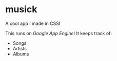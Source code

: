 # musick
A cool app I made in CSSI

This runs on *Google App Engine*! It keeps track of:

* Songs
* Artists
* Albums
